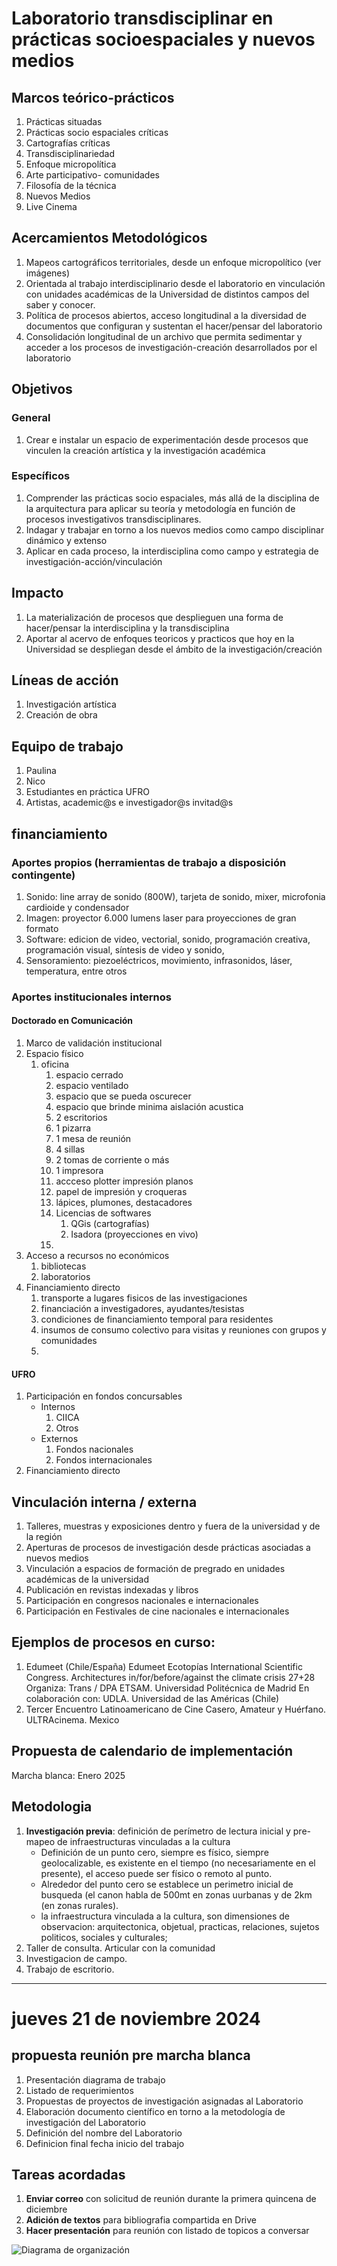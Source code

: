 # Laboratorio transdisciplinar en prácticas socioespaciales y nuevos medios

## Marcos teórico-prácticos
1. Prácticas situadas
2. Prácticas socio espaciales críticas 
3. Cartografías críticas 
4. Transdisciplinariedad
5. Enfoque micropolítica 
6. Arte participativo- comunidades
7. Filosofía de la técnica
8. Nuevos Medios
9. Live Cinema

## Acercamientos Metodológicos
1. Mapeos cartográficos territoriales, desde un enfoque micropolítico (ver imágenes)
2. Orientada al trabajo interdisciplinario desde el laboratorio en vinculación con unidades académicas de la Universidad de distintos campos del saber y conocer.
3. Política de procesos abiertos, acceso longitudinal a la diversidad de documentos que configuran y sustentan el hacer/pensar del laboratorio
4. Consolidación longitudinal de un  archivo que permita sedimentar y acceder a los procesos de investigación-creación desarrollados por el laboratorio

## Objetivos 
### General 
1. Crear e instalar un espacio de experimentación desde procesos que vinculen la creación artística y la investigación académica
### Específicos
1. Comprender las prácticas socio espaciales, más allá de la disciplina de la arquitectura para aplicar su teoría y metodología en función de procesos investigativos transdisciplinares.
2. Indagar y trabajar en torno a los nuevos medios como campo disciplinar dinámico y extenso 
3. Aplicar en cada proceso, la interdisciplina como campo y estrategia de investigación-acción/vinculación

## Impacto
1. La materialización de procesos que desplieguen una forma de hacer/pensar la interdisciplina y la transdisciplina
2. Aportar al acervo de enfoques teoricos y practicos que hoy en la Universidad se despliegan desde el ámbito de la investigación/creación

## Líneas de acción
1. Investigación artística
2. Creación de obra

## Equipo de trabajo
1. Paulina 
2. Nico
3. Estudiantes en práctica UFRO
4. Artistas, academic@s e investigador@s invitad@s

## financiamiento

### Aportes propios (herramientas de trabajo a disposición contingente)
1. Sonido: line array de sonido (800W), tarjeta de sonido, mixer, microfonia cardioide y condensador 
2. Imagen: proyector 6.000 lumens laser para proyecciones de gran formato
3. Software: edicion de video, vectorial, sonido, programación creativa, programación visual, síntesis de video y sonido, 
4. Sensoramiento: piezoeléctricos, movimiento, infrasonidos, láser, temperatura, entre otros

### Aportes institucionales internos
#### Doctorado en Comunicación
1. Marco de validación institucional
2. Espacio físico 
    1. oficina
        1. espacio cerrado
        2. espacio ventilado
        3. espacio que se pueda oscurecer
        4. espacio que brinde minima aislación acustica
        5. 2 escritorios
        6. 1 pizarra
        7. 1 mesa de reunión
        8. 4 sillas 
        9. 2 tomas de corriente o más
        10. 1 impresora
        11. accceso plotter impresión planos
        12. papel de impresión y croqueras
        13. lápices, plumones, destacadores 
        14. Licencias de softwares
            1. QGis (cartografías)
            2. Isadora (proyecciones en vivo)
        15. 
3. Acceso a recursos no económicos
    1. bibliotecas
    2. laboratorios
4. Financiamiento directo
    1. transporte a lugares fisicos de las investigaciones
    2. financiación a investigadores, ayudantes/tesistas
    3. condiciones de financiamiento temporal para residentes
    4. insumos de consumo colectivo para visitas y reuniones con grupos y comunidades
    5. 
#### UFRO
1. Participación en fondos concursables
    - Internos
        1. CIICA
        2. Otros
    - Externos
        1. Fondos nacionales
        2. Fondos internacionales
2. Financiamiento directo

## Vinculación interna / externa
1. Talleres, muestras y exposiciones dentro y fuera de la universidad y de la región
2. Aperturas de procesos de investigación desde prácticas asociadas a nuevos medios
3. Vinculación a espacios de formación de pregrado en unidades académicas de la universidad
4. Publicación en revistas indexadas y libros 
5. Participación en congresos nacionales e internacionales
6. Participación en Festivales de cine nacionales e internacionales 

## Ejemplos de procesos en curso: 
1. Edumeet (Chile/España) Edumeet Ecotopías International Scientific Congress. Architectures in/for/before/against the climate crisis  27+28 Organiza: Trans / DPA ETSAM. Universidad Politécnica de Madrid En colaboración con: UDLA. Universidad de las Américas (Chile)
2. Tercer Encuentro Latinoamericano de Cine Casero, Amateur y Huérfano.  ULTRAcinema. Mexico

## Propuesta de calendario de implementación
Marcha blanca: Enero 2025

## Metodologia
1. __Investigación previa__: definición de perímetro de lectura inicial y pre-mapeo de infraestructuras vinculadas a la cultura
    - Definición de un punto cero, siempre es físico, siempre geolocalizable, es existente en el tiempo (no necesariamente en el presente), el acceso puede ser físico o remoto al punto.
    - Alrededor del punto cero se establece un perimetro inicial de busqueda (el canon habla de 500mt en zonas uurbanas y de 2km (en zonas rurales).
    - la infraestructura vinculada a la cultura, son dimensiones de observacion: arquitectonica, objetual, practicas, relaciones, sujetos politicos, sociales y culturales;  
2. Taller de consulta. Articular con la comunidad
3. Investigacion de campo.  
4. Trabajo de escritorio.

---

# jueves 21 de noviembre 2024

## propuesta reunión pre marcha blanca

1. Presentación diagrama de trabajo
2. Listado de requerimientos
3. Propuestas de proyectos de investigación asignadas al Laboratorio
4. Elaboración documento científico en torno a la metodología de investigación del Laboratorio
5. Definición del nombre del Laboratorio
6. Definicion final fecha inicio del trabajo

## Tareas acordadas
1. **Enviar correo** con solicitud de reunión durante la primera quincena de diciembre
2. **Adición de textos** para bibliografia compartida en Drive
3. **Hacer presentación** para reunión con listado de topicos a conversar

![Diagrama de organización](img/oiLab_diagrama1.jpg)

